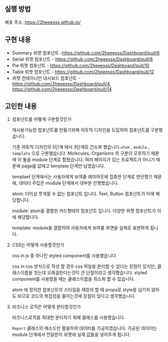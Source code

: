 ## 실행 방법
배포 주소: https://2heeesss.github.io/

## 구현 내용
- Summary 위젯 컴포넌트 -https://github.com/2heeesss/Dashboard/pull/6
- Serial 위젯 컴포넌트 - https://github.com/2heeesss/Dashboard/pull/8
- Pie 위젯 컴포넌트 - https://github.com/2heeesss/Dashboard/pull/10
- Table 위젯 컴포넌트 - https://github.com/2heeesss/Dashboard/pull/12
- 위젯 컨테이너인 대시보드 컴포넌트 - https://github.com/2heeesss/Dashboard/pull/4, https://github.com/2heeesss/Dashboard/pull/14


## 고민한 내용

1. 컴포넌트를 어떻게 구분할것인가
    
    재사용가능한 컴포넌트를 만들기위해 아토믹 디자인을 도입하여 컴포넌트를 구분했습니다.
    
    기존 아토믹 디자인의 5단계 에서 3단계로 간소화 했습니다.`atom` , `module` , `template` 으로 구분했습니다. Molecules, Organisms 의 구분이 모호하기 때문에 이 둘을 module 단계로 합쳤습니다. 여러 페이지가 있는 프로젝트가 아니기 때문에 page를 없애고 template 단계만 남겼습니다.
    
    templaet 단계에서는 사용자에게 보여줄 레이아웃에 집중한 단계로 판단했기 때문에, 데이터 주입은 module 단계에서 대부분 진행했습니다.
    
    atom: 더이상 쪼개질 수 없는 컴포넌트 입니다. Text, Button 컴포넌트가 이에 해당합니다.
    
    module: atom을 결합한 카드형태의 컴포넌트 입니다. 다양한 위젯 컴포넌트가 이에 해당합니다.
    
    template: module을 결합하여 사용자에게 보여줄 화면을 실제로 표현하게 됩니다. 
    
2. CSS는 어떻게 사용할것인가
    
    css in js 중 하나인 styled component를 사용했습니다.
    
    css in css 방식으로 작성 할 경우 css 파일을 분리할 수 있다는 장점이 있지만, 클래스이름을 짓는데 오래걸린다는것이 큰 단점이라고 생각했습니다. styled component를 사용했을 때는 클래스이름을 최소화 할 수 있습니다. 
    
    atom 에 정의한 컴포넌트의 스타일을 재정의 할 때 props로 style을 넘기지 않아도 되므로 코드의 복잡성을 줄이는것에 장점이 있다고 생각했습니다.
    
3. 비즈니스 로직은 어떻게 분리할것인가
    
    비즈니스로직을 최대한 분리하기 위해 클래스를 사용했습니다.
    
    `Report` 클래스의 메소드만 활용하여 데이터를 가공하였습니다. 가공된 데이터는 module 단계에서 전달받아 위젯에 실제 값들을 넣어주게 됩니다.
